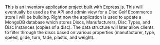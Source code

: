 This is an inventory application project built with Express.js. This will eventually be used as the API and admin view for a Disc Golf Ecommerce store I will be building. Right now the application is used to update a MongoDB database which stores Discs, Manufacturers, Disc Types, and Disc Instances (copies of a disc). The data structure will later allow clients to filter through the discs based on various properties (manufacturer, type, speed, glide, turn, fade, plastic, and weight). 